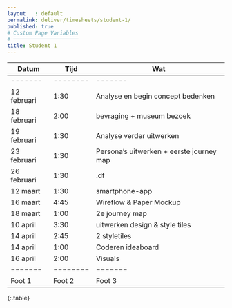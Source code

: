 ```yaml
---
layout   : default
permalink: deliver/timesheets/student-1/
published: true
# Custom Page Variables
# ─────────────────────
title: Student 1
---
```


Datum | Tijd| Wat
-------|--------|-------
-------|--------|-------
12 februari  | 1:30  | Analyse en begin concept bedenken
18 februari | 2:00  | bevraging + museum bezoek
19 februari | 1:30 | Analyse verder uitwerken
23 februari | 1:30 | Persona’s uitwerken + eerste journey map
26 februari| 1:30  | .df
12 maart  | 1:30  | smartphone-app
16 maart | 4:45 | Wireflow & Paper Mockup
18 maart | 1:00 | 2e journey map
10 april | 3:30 | uitwerken design & style tiles
14 april| 2:45 | 2 styletiles
14 april| 1:00 |Coderen ideaboard
16 april| 2:00|Visuals
=======|========|=======
Foot 1 | Foot 2 | Foot 3
{:.table}  